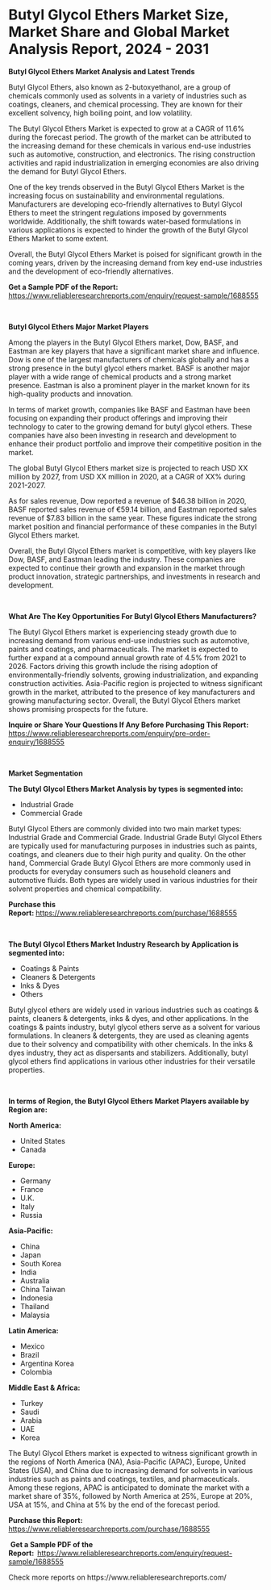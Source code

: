 <p><h1>Butyl Glycol Ethers Market Size, Market Share and Global Market Analysis Report, 2024 - 2031</h1></p><p><strong>Butyl Glycol Ethers Market Analysis and Latest Trends</strong></p>
<p><p>Butyl Glycol Ethers, also known as 2-butoxyethanol, are a group of chemicals commonly used as solvents in a variety of industries such as coatings, cleaners, and chemical processing. They are known for their excellent solvency, high boiling point, and low volatility.</p><p>The Butyl Glycol Ethers Market is expected to grow at a CAGR of 11.6% during the forecast period. The growth of the market can be attributed to the increasing demand for these chemicals in various end-use industries such as automotive, construction, and electronics. The rising construction activities and rapid industrialization in emerging economies are also driving the demand for Butyl Glycol Ethers.</p><p>One of the key trends observed in the Butyl Glycol Ethers Market is the increasing focus on sustainability and environmental regulations. Manufacturers are developing eco-friendly alternatives to Butyl Glycol Ethers to meet the stringent regulations imposed by governments worldwide. Additionally, the shift towards water-based formulations in various applications is expected to hinder the growth of the Butyl Glycol Ethers Market to some extent.</p><p>Overall, the Butyl Glycol Ethers Market is poised for significant growth in the coming years, driven by the increasing demand from key end-use industries and the development of eco-friendly alternatives.</p></p>
<p><strong>Get a Sample PDF of the Report:&nbsp;</strong> <a href="https://www.reliableresearchreports.com/enquiry/request-sample/1688555">https://www.reliableresearchreports.com/enquiry/request-sample/1688555</a></p>
<p>&nbsp;</p>
<p><strong>Butyl Glycol Ethers Major Market Players</strong></p>
<p><p>Among the players in the Butyl Glycol Ethers market, Dow, BASF, and Eastman are key players that have a significant market share and influence. Dow is one of the largest manufacturers of chemicals globally and has a strong presence in the butyl glycol ethers market. BASF is another major player with a wide range of chemical products and a strong market presence. Eastman is also a prominent player in the market known for its high-quality products and innovation.</p><p>In terms of market growth, companies like BASF and Eastman have been focusing on expanding their product offerings and improving their technology to cater to the growing demand for butyl glycol ethers. These companies have also been investing in research and development to enhance their product portfolio and improve their competitive position in the market.</p><p>The global Butyl Glycol Ethers market size is projected to reach USD XX million by 2027, from USD XX million in 2020, at a CAGR of XX% during 2021-2027.</p><p>As for sales revenue, Dow reported a revenue of $46.38 billion in 2020, BASF reported sales revenue of €59.14 billion, and Eastman reported sales revenue of $7.83 billion in the same year. These figures indicate the strong market position and financial performance of these companies in the Butyl Glycol Ethers market.</p><p>Overall, the Butyl Glycol Ethers market is competitive, with key players like Dow, BASF, and Eastman leading the industry. These companies are expected to continue their growth and expansion in the market through product innovation, strategic partnerships, and investments in research and development.</p></p>
<p>&nbsp;</p>
<p><strong>What Are The Key Opportunities For Butyl Glycol Ethers Manufacturers?</strong></p>
<p><p>The Butyl Glycol Ethers market is experiencing steady growth due to increasing demand from various end-use industries such as automotive, paints and coatings, and pharmaceuticals. The market is expected to further expand at a compound annual growth rate of 4.5% from 2021 to 2026. Factors driving this growth include the rising adoption of environmentally-friendly solvents, growing industrialization, and expanding construction activities. Asia-Pacific region is projected to witness significant growth in the market, attributed to the presence of key manufacturers and growing manufacturing sector. Overall, the Butyl Glycol Ethers market shows promising prospects for the future.</p></p>
<p><strong>Inquire or Share Your Questions If Any Before Purchasing This Report:</strong> <a href="https://www.reliableresearchreports.com/enquiry/pre-order-enquiry/1688555">https://www.reliableresearchreports.com/enquiry/pre-order-enquiry/1688555</a></p>
<p>&nbsp;</p>
<p><strong>Market Segmentation</strong></p>
<p><strong>The Butyl Glycol Ethers Market Analysis by types is segmented into:</strong></p>
<p><ul><li>Industrial Grade</li><li>Commercial Grade</li></ul></p>
<p><p>Butyl Glycol Ethers are commonly divided into two main market types: Industrial Grade and Commercial Grade. Industrial Grade Butyl Glycol Ethers are typically used for manufacturing purposes in industries such as paints, coatings, and cleaners due to their high purity and quality. On the other hand, Commercial Grade Butyl Glycol Ethers are more commonly used in products for everyday consumers such as household cleaners and automotive fluids. Both types are widely used in various industries for their solvent properties and chemical compatibility.</p></p>
<p><strong>Purchase this Report:&nbsp;</strong><a href="https://www.reliableresearchreports.com/purchase/1688555">https://www.reliableresearchreports.com/purchase/1688555</a></p>
<p>&nbsp;</p>
<p><strong>The Butyl Glycol Ethers Market Industry Research by Application is segmented into:</strong></p>
<p><ul><li>Coatings & Paints</li><li>Cleaners & Detergents</li><li>Inks & Dyes</li><li>Others</li></ul></p>
<p><p>Butyl glycol ethers are widely used in various industries such as coatings & paints, cleaners & detergents, inks & dyes, and other applications. In the coatings & paints industry, butyl glycol ethers serve as a solvent for various formulations. In cleaners & detergents, they are used as cleaning agents due to their solvency and compatibility with other chemicals. In the inks & dyes industry, they act as dispersants and stabilizers. Additionally, butyl glycol ethers find applications in various other industries for their versatile properties.</p></p>
<p>&nbsp;</p>
<p><strong>In terms of Region, the Butyl Glycol Ethers Market Players available by Region are:</strong></p>
<p>
    <p> <strong> North America: </strong>
        <ul>
            <li>United States</li>
            <li>Canada</li>
        </ul>
        </p> 
    <p> <strong> Europe: </strong>
        <ul>
            <li>Germany</li>
            <li>France</li>
            <li>U.K.</li>
            <li>Italy</li>
            <li>Russia</li>
        </ul>
        </p> 
    <p> <strong> Asia-Pacific: </strong>
        <ul>
            <li>China</li>
            <li>Japan</li>
            <li>South Korea</li>
            <li>India</li>
            <li>Australia</li>
            <li>China Taiwan</li>
            <li>Indonesia</li>
            <li>Thailand</li>
            <li>Malaysia</li>
        </ul>
        </p> 
    <p> <strong> Latin America: </strong>
        <ul>
            <li>Mexico</li>
            <li>Brazil</li>
            <li>Argentina Korea</li>
            <li>Colombia</li>
        </ul>
        </p> 
    <p> <strong> Middle East & Africa: </strong>
        <ul>
            <li>Turkey</li>
            <li>Saudi</li>
            <li>Arabia</li>
            <li>UAE</li>
            <li>Korea</li>
        </ul>
    </p>
    </p>
<p><p>The Butyl Glycol Ethers market is expected to witness significant growth in the regions of North America (NA), Asia-Pacific (APAC), Europe, United States (USA), and China due to increasing demand for solvents in various industries such as paints and coatings, textiles, and pharmaceuticals. Among these regions, APAC is anticipated to dominate the market with a market share of 35%, followed by North America at 25%, Europe at 20%, USA at 15%, and China at 5% by the end of the forecast period.</p></p>
<p><strong>Purchase this Report: </strong><a href="https://www.reliableresearchreports.com/purchase/1688555">https://www.reliableresearchreports.com/purchase/1688555</a></p>
<p>&nbsp;<strong>Get a Sample PDF of the Report:&nbsp;&nbsp;</strong><a href="https://www.reliableresearchreports.com/enquiry/request-sample/1688555">https://www.reliableresearchreports.com/enquiry/request-sample/1688555</a></p>
<p><strong></strong></p>
<p>Check more reports on https://www.reliableresearchreports.com/</p>